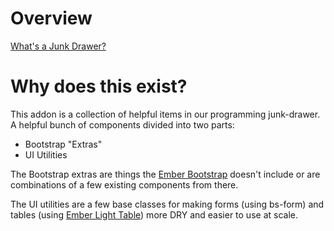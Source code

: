 # Overview

[What's a Junk Drawer?](https://www.npr.org/sections/theprotojournalist/2014/08/15/337759135/what-your-junk-drawer-reveals-about-you)

# Why does this exist?

This addon is a collection of helpful items in our programming junk-drawer. A helpful bunch of components divided into 
two parts: 
- Bootstrap "Extras" 
- UI Utilities 

The Bootstrap extras are things the [Ember Bootstrap](www.emberbootstrap.com) doesn't include or are combinations of a 
few existing components from there.

The UI utilities are a few base classes for making forms (using bs-form) and tables (using [Ember Light Table](https://github.com/offirgolan/ember-light-table))
more DRY and easier to use at scale.
